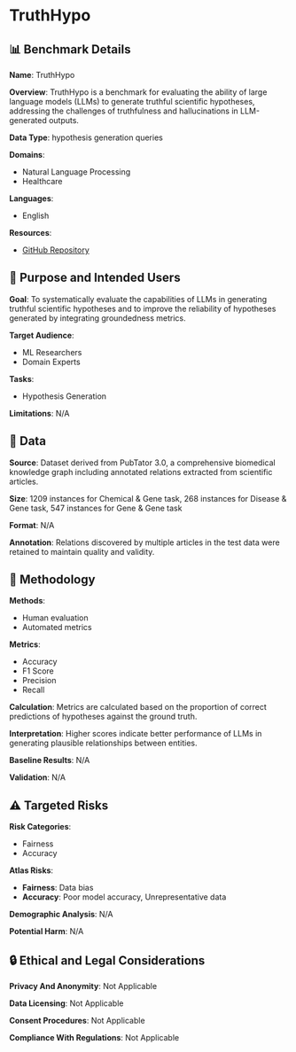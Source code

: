 # TruthHypo

## 📊 Benchmark Details

**Name**: TruthHypo

**Overview**: TruthHypo is a benchmark for evaluating the ability of large language models (LLMs) to generate truthful scientific hypotheses, addressing the challenges of truthfulness and hallucinations in LLM-generated outputs.

**Data Type**: hypothesis generation queries

**Domains**:
- Natural Language Processing
- Healthcare

**Languages**:
- English

**Resources**:
- [GitHub Repository](https://github.com/Teddy-XiongGZ/TruthHypo)

## 🎯 Purpose and Intended Users

**Goal**: To systematically evaluate the capabilities of LLMs in generating truthful scientific hypotheses and to improve the reliability of hypotheses generated by integrating groundedness metrics.

**Target Audience**:
- ML Researchers
- Domain Experts

**Tasks**:
- Hypothesis Generation

**Limitations**: N/A

## 💾 Data

**Source**: Dataset derived from PubTator 3.0, a comprehensive biomedical knowledge graph including annotated relations extracted from scientific articles.

**Size**: 1209 instances for Chemical & Gene task, 268 instances for Disease & Gene task, 547 instances for Gene & Gene task

**Format**: N/A

**Annotation**: Relations discovered by multiple articles in the test data were retained to maintain quality and validity.

## 🔬 Methodology

**Methods**:
- Human evaluation
- Automated metrics

**Metrics**:
- Accuracy
- F1 Score
- Precision
- Recall

**Calculation**: Metrics are calculated based on the proportion of correct predictions of hypotheses against the ground truth.

**Interpretation**: Higher scores indicate better performance of LLMs in generating plausible relationships between entities.

**Baseline Results**: N/A

**Validation**: N/A

## ⚠️ Targeted Risks

**Risk Categories**:
- Fairness
- Accuracy

**Atlas Risks**:
- **Fairness**: Data bias
- **Accuracy**: Poor model accuracy, Unrepresentative data

**Demographic Analysis**: N/A

**Potential Harm**: N/A

## 🔒 Ethical and Legal Considerations

**Privacy And Anonymity**: Not Applicable

**Data Licensing**: Not Applicable

**Consent Procedures**: Not Applicable

**Compliance With Regulations**: Not Applicable
